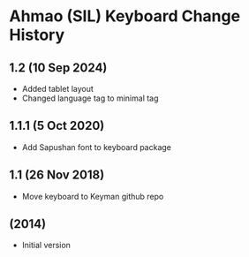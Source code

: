 Ahmao (SIL) Keyboard Change History
=======================

1.2 (10 Sep 2024)
------------------
* Added tablet layout
* Changed language tag to minimal tag

1.1.1 (5 Oct 2020)
------------------
* Add Sapushan font to keyboard package

1.1 (26 Nov 2018)
------------------
* Move keyboard to Keyman github repo

(2014)
------------------
* Initial version
